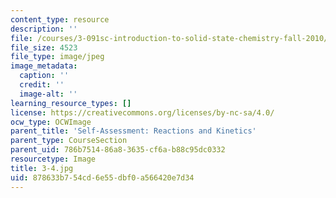 ```yaml
---
content_type: resource
description: ''
file: /courses/3-091sc-introduction-to-solid-state-chemistry-fall-2010/878633b754cd6e55dbf0a566420e7d34_3-4.jpg
file_size: 4523
file_type: image/jpeg
image_metadata:
  caption: ''
  credit: ''
  image-alt: ''
learning_resource_types: []
license: https://creativecommons.org/licenses/by-nc-sa/4.0/
ocw_type: OCWImage
parent_title: 'Self-Assessment: Reactions and Kinetics'
parent_type: CourseSection
parent_uid: 786b7514-86a8-3635-cf6a-b88c95dc0332
resourcetype: Image
title: 3-4.jpg
uid: 878633b7-54cd-6e55-dbf0-a566420e7d34
---
```

